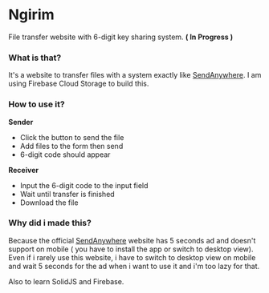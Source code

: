 # Ngirim
File transfer website with 6-digit key sharing system. **( In Progress )**

### What is that?
It's a website to transfer files with a system exactly like [SendAnywhere](https://send-anywhere.com/). I am using Firebase Cloud Storage to build this.

### How to use it?
**Sender**
- Click the button to send the file
- Add files to the form then send
- 6-digit code should appear

**Receiver**
- Input the 6-digit code to the input field
- Wait until transfer is finished
- Download the file

### Why did i made this?
Because the official [SendAnywhere](https://send-anywhere.com/) website has 5 seconds ad and doesn't support on mobile ( you have to install the app or switch to desktop view). Even if i rarely use this website, i have to switch to desktop view on mobile and wait 5 seconds for the ad when i want to use it and i'm too lazy for that.

Also to learn SolidJS and Firebase.
